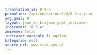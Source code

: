 ```yaml
---
translation_id: 8-9-a
permalink: /api/en/national/8/8-9-a.json
sdg_goal: 8
layout: json_en_krajowe_goal_indicator
indicator: "8.9.a"
zmienne: total
indicator_variable_1: ogółem;
kategorie: null
source_url: www.stat.gov.pl
---
```

